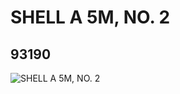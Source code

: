 # SHELL A 5M, NO. 2
## 93190
![SHELL A 5M, NO. 2](https://lc-www-live-s.legocdn.com/media/bricks/5/2/4632646.jpg)